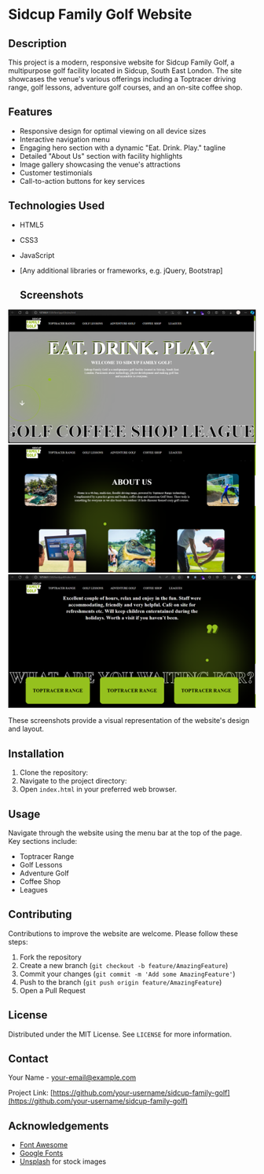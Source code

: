 # Sidcup Family Golf Website

## Description

This project is a modern, responsive website for Sidcup Family Golf, a multipurpose golf facility located in Sidcup, South East London. The site showcases the venue's various offerings including a Toptracer driving range, golf lessons, adventure golf courses, and an on-site coffee shop.

## Features

- Responsive design for optimal viewing on all device sizes
- Interactive navigation menu
- Engaging hero section with a dynamic "Eat. Drink. Play." tagline
- Detailed "About Us" section with facility highlights
- Image gallery showcasing the venue's attractions
- Customer testimonials
- Call-to-action buttons for key services

## Technologies Used

- HTML5
- CSS3
- JavaScript
- [Any additional libraries or frameworks, e.g. jQuery, Bootstrap]

  ## Screenshots

<img src="Screenshots/Screenshot 2024-08-31 224056.png" alt="Screenshot 1" />



<img src="Screenshots/Screenshot 2024-08-31 224112.png" alt="Screenshot 2" />



<img src="Screenshots/Screenshot 2024-08-31 224126.png" alt="Screenshot 3" />

These screenshots provide a visual representation of the website's design and layout.

## Installation

1. Clone the repository:
2. Navigate to the project directory:
3. Open `index.html` in your preferred web browser.

## Usage

Navigate through the website using the menu bar at the top of the page. Key sections include:

- Toptracer Range
- Golf Lessons
- Adventure Golf
- Coffee Shop
- Leagues

## Contributing

Contributions to improve the website are welcome. Please follow these steps:

1. Fork the repository
2. Create a new branch (`git checkout -b feature/AmazingFeature`)
3. Commit your changes (`git commit -m 'Add some AmazingFeature'`)
4. Push to the branch (`git push origin feature/AmazingFeature`)
5. Open a Pull Request

## License

Distributed under the MIT License. See `LICENSE` for more information.

## Contact

Your Name - [your-email@example.com](mailto:your-email@example.com)

Project Link: [https://github.com/your-username/sidcup-family-golf](https://github.com/your-username/sidcup-family-golf)

## Acknowledgements

- [Font Awesome](https://fontawesome.com)
- [Google Fonts](https://fonts.google.com)
- [Unsplash](https://unsplash.com) for stock images

